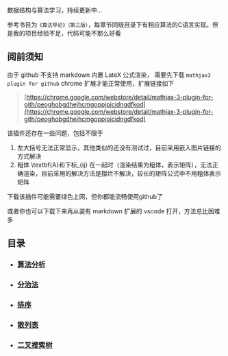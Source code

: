 
数据结构与算法学习，持续更新中...

参考书目为`《算法导论》（第三版）`，每章节同级目录下有相应算法的C语言实现。但是我的项目经验不足，代码可能不那么好看

## 阅前须知

由于 github 不支持 markdown 内置 LateX 公式渲染，
需要先下载 `mathjax3 plugin for github` chrome 扩展才能正常使用，扩展链接如下

> [https://chrome.google.com/webstore/detail/mathjax-3-plugin-for-gith/peoghobgdhejhcmgoppjpjcidngdfkod](https://chrome.google.com/webstore/detail/mathjax-3-plugin-for-gith/peoghobgdhejhcmgoppjpjcidngdfkod)

该插件还存在一些问题，包括不限于

1. 左大括号无法正常显示，其他类似的还没有测试过，目前采用嵌入图片链接的方式解决
2. 粗体 \textbf{A}和下标_{ij} 在一起时（渲染结果为粗体，表示矩阵），无法正确渲染，目前采用的解决方法是摆烂不解决，较长的矩阵公式中不用粗体表示矩阵

下载该插件可能需要绿色上网，但你都能流畅使用github了

或者你也可以下载下来再从装有 markdown 扩展的 vscode 打开，方法总比困难多

## 目录

* ### [算法分析](./1-Analysis-of-Algorithms/Analysis-of-Algorithms.md)

* ### [分治法](./2-Divide-and-Conquer/Divide-and-Conquer.md)

* ### [排序](./3-Sort/Sort.md)

* ### [散列表](./4-Hash-Map/Hash-Map.md)

* ### [二叉搜索树](./5-Binary-Search-Tree/Binary-Search-Tree.md)
